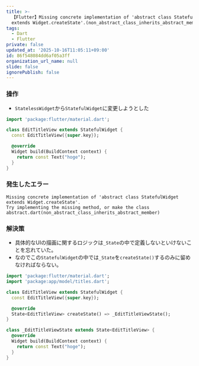 ```yaml
---
title: >-
  【Flutter】Missing concrete implementation of 'abstract class StatefulWidget
  extends Widget.createState'.(non_abstract_class_inherits_abstract_member)
tags:
  - Dart
  - Flutter
private: false
updated_at: '2025-10-16T11:05:11+09:00'
id: 86f548084dd6af05a3ff
organization_url_name: null
slide: false
ignorePublish: false
---
```

### 操作
* `StatelessWidget`から`StatefulWidget`に変更しようとした

```edit_title_view.dart
import 'package:flutter/material.dart';

class EditTitleView extends StatefulWidget {
  const EditTitleView({super.key});

  @override
  Widget build(BuildContext context) {
    return const Text("hoge");
  }
}
```

### 発生したエラー

```
Missing concrete implementation of 'abstract class StatefulWidget extends Widget.createState'.
Try implementing the missing method, or make the class abstract.dart(non_abstract_class_inherits_abstract_member)
```


### 解決策
* 具体的なUIの描画に関するロジックは`_State`の中で定義しないといけないことを忘れていた。
* なのでこの`StatefulWidget`の中では`_State`を`createState()`するのみに留めなければならない。

```edit_title_view.dart
import 'package:flutter/material.dart';
import 'package:app/model/titles.dart';

class EditTitleView extends StatefulWidget {
  const EditTitleView({super.key});

  @override
  State<EditTitleView> createState() => _EditTitleViewState();
}

class _EditTitleViewState extends State<EditTitleView> {
  @override
  Widget build(BuildContext context) {
    return const Text("hoge");
  }
}
```
